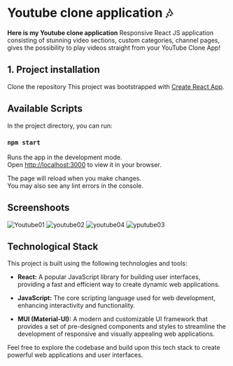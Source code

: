 # Youtube clone application :notes:

**Here is my Youtube clone application**
Responsive React JS application consisting of stunning video sections, custom categories, channel pages, gives the possibility to play videos straight from your YouTube Clone App!

## 1. Project installation

Clone the repository
This project was bootstrapped with [Create React App](https://github.com/facebook/create-react-app).

## Available Scripts

In the project directory, you can run:

### `npm start`

Runs the app in the development mode.\
Open [http://localhost:3000](http://localhost:3000) to view it in your browser.

The page will reload when you make changes.\
You may also see any lint errors in the console.

## Screenshoots

![Youtube01](https://github.com/Fermatka/YoutubeCloneApplication/assets/118021948/e5de10af-78f4-486c-8f6c-5ee7cb28c3ef)
![youtube02](https://github.com/Fermatka/YoutubeCloneApplication/assets/118021948/5d7c4b1d-78d3-49d4-8923-3dc0a4ab8dfb)
![youtube04](https://github.com/Fermatka/YoutubeCloneApplication/assets/118021948/97a56459-e108-4316-a16e-bf069e4e2a1d)
![yputube03](https://github.com/Fermatka/YoutubeCloneApplication/assets/118021948/62e45617-4a58-4487-952a-9f8cfae4075a)

## Technological Stack

This project is built using the following technologies and tools:

- **React:** A popular JavaScript library for building user interfaces, providing a fast and efficient way to create dynamic web applications.

- **JavaScript:** The core scripting language used for web development, enhancing interactivity and functionality.

- **MUI (Material-UI):** A modern and customizable UI framework that provides a set of pre-designed components and styles to streamline the development of responsive and visually appealing web applications.

Feel free to explore the codebase and build upon this tech stack to create powerful web applications and user interfaces.
